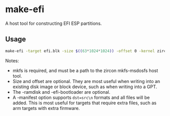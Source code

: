 # make-efi

A host tool for constructing EFI ESP partitions.

## Usage

``` bash
make-efi -target efi.blk -size $((63*1024*1024)) -offset 0 -kernel zircon.bin -ramdisk ramdisk.bin -efi-bootloader bootx64.efi -mkfs mkfs-msdosfs
```

Notes:

* mkfs is required, and must be a path to the zircon mkfs-msdosfs host tool.
* Size and offset are optional. They are most useful when writing into an existing disk image or block device, such as when writing into a GPT.
* The -ramdisk and -efi-bootloader are optional.
* A -manifest option supports `dst=src\n` formats and all files will be added. This is most useful for targets that require extra files, such as arm targets with extra firmware.
